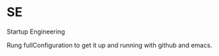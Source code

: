 SE
==

Startup Engineering


Rung fullConfiguration to get it up and running with github and emacs.
